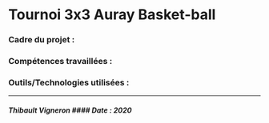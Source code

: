 # Tournoi 3x3 Auray Basket-ball 

### Cadre du projet :
### Compétences travaillées : 
### Outils/Technologies utilisées : 

-------------------------------------------------------------------------------------------------------------------------------------------------------------------------------
##### Thibault Vigneron                                                                                                                         #### Date : 2020        
